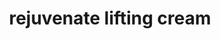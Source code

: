 ---
title: 'rejuvenate lifting cream'
translationKey: "products"
layout: "products"
desc_main: 'A multi-effect cream that visibly lifts, tightens, smooths, moisturizes, has a fine texture, uniform tone, and enhances gloss and elasticity, this anti-aging cream provides 7 key signs of aging, including fine lines and wrinkles, loss of elasticity, and uneven tone and texture. '
image: 'img/products/a1a.png'
product_2_title: 'ha spring essence mist'
product_2_image: 'products/a2.jpg'
product_2_desc: 'Provide all the nutrients your skin needs and enhance cell metabolism, constantly update new cells and restore damaged cells. Effectively remove residual toxins from the skin and let your skin maintain enough moisture every day, create a translucent face without makeup and block all the harmful effects from the external environment and resist free radicals.'
product_2_image2: 'img/products/a2a.png'

product_3_title: 'gentle clarifying gel cleanser'
product_3_image: 'products/a3.jpg'
product_3_desc: 'Help to remove the impurities upon contact while gently exfoliating and improves skin appearances. Its exfoliating and soothing action helps reduces discolouration and let your skin look radiant and smooth. '
product_3_image2: 'img/products/a3a.png'

product_4_title: 'eye lifting activator'
product_4_image: 'products/a4.jpg'
product_4_desc: 'It is both an eye cream and an eye mask.  And it can produce immediate results: more radiant and youthful eyes.
The soft and moisturizing formula, the light care can easily melt on the skin to reduce signs of fatigue, fine lines, and repair the delicate eye area, making the eye area more vigorous and firmer, and soothes the eyes and eliminates dark circles at the same time.'
product_4_image2: 'img/products/a4a.png'

product_5_title: 'multi stemcell essence mist'
product_5_image: 'products/a5.jpg'
product_5_desc: 'Helps the skin fully repair the sleeping cells from the deep layer, improves loose skin inside out in just two weeks and its permanent.  Smooth the fine lines and wrinkles, lighten pigments and acne marks, reduce dark circles and eliminate eye bags etc.'
product_5_image2: 'img/products/a5a.png'

product_6_title: 'multi-peptide renewal booster'
product_6_image: 'products/a6.jpg'
product_6_desc: 'Elasticity, Firmness, Moisturizing, Even Skin Tone and Texture, Discoluoration, Early Signs of Aging, Lifting/Firming, Collagen Production, Age-Defying, Discolouration, Early Signs of Ageing, Firming, Hydration, Restorative, Revitalising, Skin Firming, Skin Tightening, Tone, Wrinkles.'
product_6_image2: 'img/products/a6a.png'
---